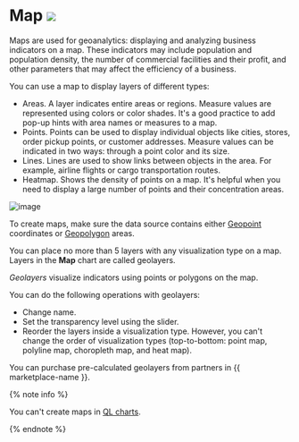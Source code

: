 # Map ![](../../_assets/datalens/heatmap.svg)

Maps are used for geoanalytics: displaying and analyzing business indicators on a map. These indicators may include population and population density, the number of commercial facilities and their profit, and other parameters that may affect the efficiency of a business.

You can use a map to display layers of different types:

* Areas. A layer indicates entire areas or regions. Measure values are represented using colors or color shades. It's a good practice to add pop-up hints with area names or measures to a map.
* Points. Points can be used to display individual objects like cities, stores, order pickup points, or customer addresses. Measure values can be indicated in two ways: through a point color and its size.
* Lines. Lines are used to show links between objects in the area. For example, airline flights or cargo transportation routes.
* Heatmap. Shows the density of points on a map. It's helpful when you need to display a large number of points and their concentration areas.

![image](../../_assets/datalens/visualization-ref/map/map.png)


To create maps, make sure the data source contains either [Geopoint](../concepts/data-types.md#geopoint) coordinates or [Geopolygon](../concepts/data-types.md#geopolygon) areas.

You can place no more than 5 layers with any visualization type on a map. Layers in the **Map** chart are called geolayers.

_Geolayers_ visualize indicators using points or polygons on the map.

You can do the following operations with geolayers:

* Change name.
* Set the transparency level using the slider.
* Reorder the layers inside a visualization type. However, you can't change the order of visualization types (top-to-bottom: point map, polyline map, choropleth map, and heat map).

You can purchase pre-calculated geolayers from partners in {{ marketplace-name }}.

{% note info %}

You can't create maps in [QL charts](../concepts/chart/index.md#sql-charts).

{% endnote %}
